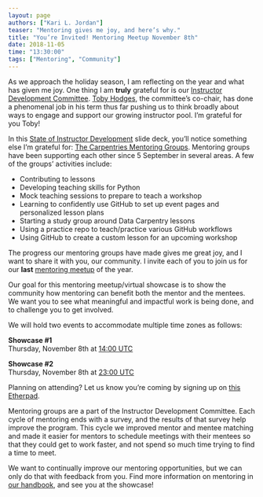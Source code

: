 ```yaml
---
layout: page
authors: ["Kari L. Jordan"]
teaser: "Mentoring gives me joy, and here’s why."
title: "You’re Invited! Mentoring Meetup November 8th"
date: 2018-11-05
time: "13:30:00"
tags: ["Mentoring", "Community"]
---
```


As we approach the holiday season, I am reflecting on the year and what has given me joy. One thing I am __truly__ grateful for is our [Instructor Development Committee](https://carpentries.org/blog/2018/08/instructor-dev-cttee/). [Toby Hodges](https://twitter.com/tbyhdgs), the committee’s co-chair, has done a phenomenal job in his term thus far pushing us to think broadly about ways to engage and support our growing instructor pool. I’m grateful for you Toby!

In this [State of Instructor Development](https://docs.google.com/presentation/d/1Hg0-CPUTlAJWka7FEO1865_sCtqC6RsDplWS00s20hk/edit?usp=sharing) slide deck, you’ll notice something else I’m grateful for: [The Carpentries Mentoring Groups](https://pad.carpentries.org/mentoring-groups). Mentoring groups have been supporting each other since 5 September in several areas. A few of the groups’ activities include:

- Contributing to lessons
- Developing teaching skills for Python
- Mock teaching sessions to prepare to teach a workshop
- Learning to confidently use GitHub to set up event pages and personalized lesson plans
- Starting a study group around Data Carpentry lessons
- Using a practice repo to teach/practice various GitHub workflows
- Using GitHub to create a custom lesson for an upcoming workshop

The progress our mentoring groups have made gives me great joy, and I want to share it with you, our community. I invite each of you to join us for our __last__ [mentoring meetup](https://github.com/carpentries/instructor-development/blob/master/mentoring-groups/virtual-showcase.md) of the year.

Our goal for this mentoring meetup/virtual showcase is to show the community how mentoring can benefit both the mentor and the mentees. We want you to see what meaningful and impactful work is being done, and to challenge you to get involved.

We will hold two events to accommodate multiple time zones as follows:

__Showcase #1__  
Thursday, November 8th at [14:00 UTC](https://www.timeanddate.com/worldclock/fixedtime.html?msg=Carpentries+Mentoring+Groups+Showcase+1&iso=20181108T09&p1=179&ah=1) 

__Showcase #2__  
Thursday, November 8th at [23:00 UTC](https://www.timeanddate.com/worldclock/fixedtime.html?msg=Carpentries+Mentoring+Groups+Showcase+2&iso=20181108T18&p1=179&ah=1)

Planning on attending? Let us know you’re coming by signing up on [this Etherpad](https://pad.carpentries.org/mentoring-groups).

Mentoring groups are a part of the Instructor Development Committee. Each cycle of mentoring ends with a survey, and the results of that survey help improve the program. This cycle we improved mentor and mentee matching and made it easier for mentors to schedule meetings with their mentees so that they could get to work faster, and not spend so much time trying to find a time to meet.

We want to continually improve our mentoring opportunities, but we can only do that with feedback from you. Find more information on mentoring in [our handbook](https://docs.carpentries.org/topic_folders/mentoring/mentoring-groups.html), and see you at the showcase!
